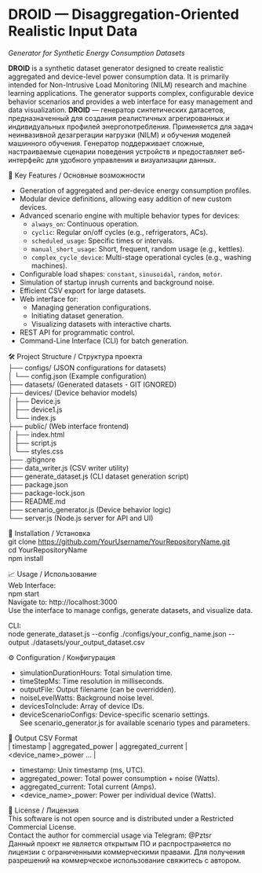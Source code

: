 # DROID — Disaggregation-Oriented Realistic Input Data  
_Generator for Synthetic Energy Consumption Datasets_

**DROID** is a synthetic dataset generator designed to create realistic aggregated and device-level power consumption data. It is primarily intended for Non-Intrusive Load Monitoring (NILM) research and machine learning applications. The generator supports complex, configurable device behavior scenarios and provides a web interface for easy management and data visualization. **DROID** — генератор синтетических датасетов, предназначенный для создания реалистичных агрегированных и индивидуальных профилей энергопотребления. Применяется для задач неинвазивной дезагрегации нагрузки (NILM) и обучения моделей машинного обучения. Генератор поддерживает сложные, настраиваемые сценарии поведения устройств и предоставляет веб-интерфейс для удобного управления и визуализации данных.

🎯 Key Features / Основные возможности  
- Generation of aggregated and per-device energy consumption profiles.  
- Modular device definitions, allowing easy addition of new custom devices.  
- Advanced scenario engine with multiple behavior types for devices:  
  - `always_on`: Continuous operation.  
  - `cyclic`: Regular on/off cycles (e.g., refrigerators, ACs).  
  - `scheduled_usage`: Specific times or intervals.  
  - `manual_short_usage`: Short, frequent, random usage (e.g., kettles).  
  - `complex_cycle_device`: Multi-stage operational cycles (e.g., washing machines).  
- Configurable load shapes: `constant`, `sinusoidal`, `random`, `motor`.  
- Simulation of startup inrush currents and background noise.  
- Efficient CSV export for large datasets.  
- Web interface for:  
  - Managing generation configurations.  
  - Initiating dataset generation.  
  - Visualizing datasets with interactive charts.  
- REST API for programmatic control.  
- Command-Line Interface (CLI) for batch generation.  

🛠️ Project Structure / Структура проекта  
├── configs/ (JSON configurations for datasets)  
│   └── config.json (Example configuration)  
├── datasets/ (Generated datasets - GIT IGNORED)  
├── devices/ (Device behavior models)  
│   ├── Device.js  
│   ├── device1.js  
│   └── index.js  
├── public/ (Web interface frontend)  
│   ├── index.html  
│   ├── script.js  
│   └── styles.css  
├── .gitignore  
├── data_writer.js (CSV writer utility)  
├── generate_dataset.js (CLI dataset generation script)  
├── package.json  
├── package-lock.json  
├── README.md  
├── scenario_generator.js (Device behavior logic)  
└── server.js (Node.js server for API and UI)  

🚀 Installation / Установка  
git clone https://github.com/YourUsername/YourRepositoryName.git  
cd YourRepositoryName  
npm install  

📈 Usage / Использование  
Web Interface:  
npm start  
Navigate to: http://localhost:3000  
Use the interface to manage configs, generate datasets, and visualize data.

CLI:  
node generate_dataset.js --config ./configs/your_config_name.json --output ./datasets/your_output_dataset.csv  

⚙️ Configuration / Конфигурация  
- simulationDurationHours: Total simulation time.  
- timeStepMs: Time resolution in milliseconds.  
- outputFile: Output filename (can be overridden).  
- noiseLevelWatts: Background noise level.  
- devicesToInclude: Array of device IDs.  
- deviceScenarioConfigs: Device-specific scenario settings.  
See scenario_generator.js for available scenario types and parameters.

📄 Output CSV Format  
| timestamp | aggregated_power | aggregated_current | <device_name>_power ... |  
- timestamp: Unix timestamp (ms, UTC).  
- aggregated_power: Total power consumption + noise (Watts).  
- aggregated_current: Total current (Amps).  
- <device_name>_power: Power per individual device (Watts).  

📜 License / Лицензия  
This software is not open source and is distributed under a Restricted Commercial License.  
Contact the author for commercial usage via Telegram: @Pztsr  
Данный проект не является открытым ПО и распространяется по лицензии с ограниченными коммерческими правами. Для получения разрешений на коммерческое использование свяжитесь с автором.
